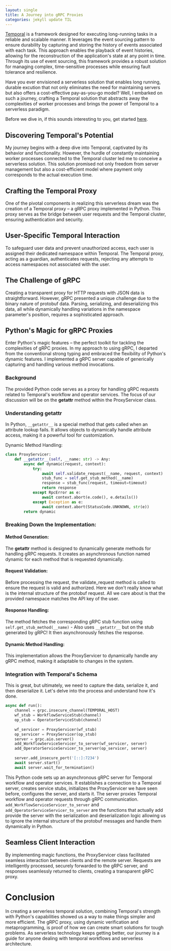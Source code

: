```yaml
---
layout: single
title: A Journey into gRPC Proxies
categories: jekyll update TIL
---
```


[Temporal](https://temporal.io/) is a framework designed for executing long-running tasks in a reliable and scalable manner. It leverages the event sourcing pattern to ensure durability by capturing and storing the history of events associated with each task. This approach enables the playback of event histories, allowing for the reconstruction of the application's state at any point in time. Through its use of event sourcing, this framework provides a robust solution for managing complex, time-sensitive processes while ensuring fault tolerance and resilience.

Have you ever envisioned a serverless solution that enables long running, durable excution that not only eliminates the need for maintaining servers but also offers a cost-effective pay-as-you-go model? Well, I embarked on such a journey, crafting a Temporal solution that abstracts away the complexities of worker processes and brings the power of Temporal to a serverless paradigm.

Before we dive in, if this sounds interesting to you, get started [here](https://github.com/danzilberdan/Durable-Serverless-Starter).

## Discovering Temporal's Potential
My journey begins with a deep dive into Temporal, captivated by its behavior and functionality. However, the hurdle of constantly maintaining worker processes connected to the Temporal cluster led me to conceive a serverless solution. This solution promised not only freedom from server management but also a cost-efficient model where payment only corresponds to the actual execution time.

## Crafting the Temporal Proxy
One of the pivotal components in realizing this serverless dream was the creation of a Temporal proxy – a gRPC proxy implemented in Python. This proxy serves as the bridge between user requests and the Temporal cluster, ensuring authentication and security.

## User-Specific Temporal Interaction
To safeguard user data and prevent unauthorized access, each user is assigned their dedicated namespace within Temporal. The Temporal proxy, acting as a guardian, authenticates requests, rejecting any attempts to access namespaces not associated with the user.

## The Challenge of gRPC
Creating a transparent proxy for HTTP requests with JSON data is straightforward. However, gRPC presented a unique challenge due to the binary nature of protobuf data. Parsing, serializing, and deserializing this data, all while dynamically handling variations in the namespace parameter's position, requires a sophisticated approach.

## Python's Magic for gRPC Proxies
Enter Python's magic features – the perfect toolkit for tackling the complexities of gRPC proxies. In my approach to using gRPC, I departed from the conventional strong typing and embraced the flexibility of Python's dynamic features. I implemented a gRPC server capable of generically capturing and handling various method invocations.

### Background
The provided Python code serves as a proxy for handling gRPC requests related to Temporal's workflow and operator services. The focus of our discussion will be on the __getattr__ method within the ProxyServicer class.

### Understanding getattr
In Python, `__getattr__` is a special method that gets called when an attribute lookup fails. It allows objects to dynamically handle attribute access, making it a powerful tool for customization.

Dynamic Method Handling:
```python
class ProxyServicer:
    def __getattr__(self, __name: str) -> Any:
        async def dynamic(request, context):
            try:
                await self.validate_request(__name, request, context)
                stub_func = self.get_stub_method(__name)
                response = stub_func(request, timeout=timeout)
                return response
            except RpcError as e:
                await context.abort(e.code(), e.details())
            except Exception as e:
                await context.abort(StatusCode.UNKNOWN, str(e))
        return dynamic
```
### Breaking Down the Implementation:
#### Method Generation:
The __getattr__ method is designed to dynamically generate methods for handling gRPC requests.
It creates an asynchronous function named dynamic for each method that is requested dynamically.

#### Request Validation:
Before processing the request, the validate_request method is called to ensure the request is valid and authorized. Here we don't really know what is the internal structure of the protobuf request. All we care about is that the provided namespace matches the API key of the user.

#### Response Handling:
The method fetches the corresponding gRPC stub function using `self.get_stub_method(__name)` - Also uses `__getattr__` but on the stub generated by gRPC!
It then asynchronously fetches the response.

#### Dynamic Method Handling:
This implementation allows the ProxyServicer to dynamically handle any gRPC method, making it adaptable to changes in the system.

### Integration with Temporal's Schema
This is great, but ultimately, we need to capture the data, serialize it, and then deserialize it. Let's delve into the process and understand how it's done.

```python
async def run():
    channel = grpc.insecure_channel(TEMPORAL_HOST)
    wf_stub = WorkflowServiceStub(channel)
    op_stub = OperatorServiceStub(channel)
    
    wf_servicer = ProxyServicer(wf_stub)
    op_servicer = ProxyServicer(op_stub)
    server = grpc.aio.server()
    add_WorkflowServiceServicer_to_server(wf_servicer, server)
    add_OperatorServiceServicer_to_server(op_servicer, server)
    
    server.add_insecure_port('[::]:7234')
    await server.start()
    await server.wait_for_termination()
```
This Python code sets up an asynchronous gRPC server for Temporal workflow and operator services. It establishes a connection to a Temporal server, creates service stubs, initializes the ProxyServicer we have seen before, configures the server, and starts it. The server proxies Temporal workflow and operator requests through gRPC communication. `add_WorkflowServiceServicer_to_server` and `add_OperatorServiceServicer_to_server` are the functions that actually add provide the server with the serialization and deserialization logic allowing us to ignore the internal structure of the protobuf messages and handle them dynamically in Python.

## Seamless Client Interaction
By implementing magic functions, the ProxyServicer class facilitated seamless interaction between clients and the remote server. Requests are intelligently processed, securely forwarded to the gRPC server, and responses seamlessly returned to clients, creating a transparent gRPC proxy.

# Conclusion
In creating a serverless temporal solution, combining Temporal's strength with Python's capabilities showed us a way to make things simpler and more efficient. The gRPC proxy, using dynamic verification and metaprogramming, is proof of how we can create smart solutions for tough problems. As serverless technology keeps getting better, our journey is a guide for anyone dealing with temporal workflows and serverless architecture.